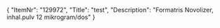 {
  "ItemNr": "129972",
  "Title": "test",
  "Description": "Formatris Novolizer, inhal.pulv 12 mikrogram/dos"
}